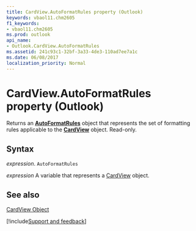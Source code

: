 ```yaml
---
title: CardView.AutoFormatRules property (Outlook)
keywords: vbaol11.chm2605
f1_keywords:
- vbaol11.chm2605
ms.prod: outlook
api_name:
- Outlook.CardView.AutoFormatRules
ms.assetid: 241c93c1-32bf-3a33-4de3-110ad7ee7a1c
ms.date: 06/08/2017
localization_priority: Normal
---
```



# CardView.AutoFormatRules property (Outlook)

Returns an  **[AutoFormatRules](Outlook.AutoFormatRules.md)** object that represents the set of formatting rules applicable to the **[CardView](Outlook.CardView.md)** object. Read-only.


## Syntax

_expression_. `AutoFormatRules`

_expression_ A variable that represents a [CardView](Outlook.CardView.md) object.


## See also


[CardView Object](Outlook.CardView.md)

[!include[Support and feedback](~/includes/feedback-boilerplate.md)]
